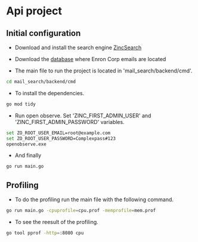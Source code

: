 # Api project

## Initial configuration
- Download and install the search engine [ZincSearch]([https://docs.zinc.dev/installation/](https://openobserve.ai/docs/quickstart/#self-hosted-installation))
- Download the [database](http://www.cs.cmu.edu/~enron/enron_mail_20110402.tgz) where Enron Corp emails are located

- The main file to run the project is located in 'mail_search/backend/cmd'.
```sh
cd mail_search/backend/cmd
```

- To install the dependencies.
```sh
go mod tidy
```

- Run open observe. Set 'ZINC_FIRST_ADMIN_USER' and 'ZINC_FIRST_ADMIN_PASSWORD' variables.
```sh
set ZO_ROOT_USER_EMAIL=root@example.com
set ZO_ROOT_USER_PASSWORD=Complexpass#123
openobserve.exe
```

- And finally
```sh
go run main.go
```

## Profiling
- To do the profiling run the main file with the following command.
```sh
go run main.go -cpuprofile=cpu.prof -memprofile=mem.prof
```

- To see the reesult of the profiling.
```sh
go tool pprof -http=:8080 cpu
```
